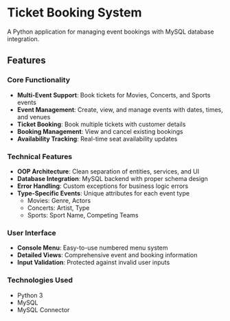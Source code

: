 # Ticket Booking System

A Python application for managing event bookings with MySQL database integration.

## Features

### Core Functionality
- **Multi-Event Support**: Book tickets for Movies, Concerts, and Sports events
- **Event Management**: Create, view, and manage events with dates, times, and venues
- **Ticket Booking**: Book multiple tickets with customer details
- **Booking Management**: View and cancel existing bookings
- **Availability Tracking**: Real-time seat availability updates

### Technical Features
- **OOP Architecture**: Clean separation of entities, services, and UI
- **Database Integration**: MySQL backend with proper schema design
- **Error Handling**: Custom exceptions for business logic errors
- **Type-Specific Events**: Unique attributes for each event type
  - Movies: Genre, Actors
  - Concerts: Artist, Type
  - Sports: Sport Name, Competing Teams

### User Interface
- **Console Menu**: Easy-to-use numbered menu system
- **Detailed Views**: Comprehensive event and booking information
- **Input Validation**: Protected against invalid user inputs


### Technologies Used

- Python 3
- MySQL
- MySQL Connector
